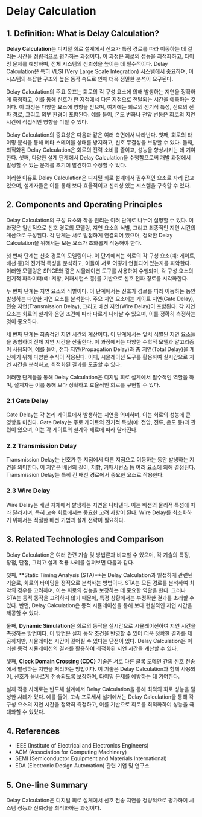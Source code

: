 # Delay Calculation

## 1. Definition: What is **Delay Calculation**?
**Delay Calculation**는 디지털 회로 설계에서 신호가 특정 경로를 따라 이동하는 데 걸리는 시간을 정량적으로 평가하는 과정이다. 이 과정은 회로의 성능을 최적화하고, 타이밍 문제를 예방하며, 전체 시스템의 신뢰성을 높이는 데 필수적이다. Delay Calculation은 특히 VLSI (Very Large Scale Integration) 시스템에서 중요하며, 이 시스템의 복잡한 구조와 높은 동작 속도로 인해 더욱 정밀한 분석이 요구된다.

Delay Calculation의 주요 목표는 회로의 각 구성 요소에 의해 발생하는 지연을 정확하게 측정하고, 이를 통해 신호가 한 지점에서 다른 지점으로 전달되는 시간을 예측하는 것이다. 이 과정은 다양한 요소에 영향을 받으며, 여기에는 회로의 전기적 특성, 신호의 전파 경로, 그리고 외부 환경이 포함된다. 예를 들어, 온도 변화나 전압 변동은 회로의 지연 시간에 직접적인 영향을 미칠 수 있다.

Delay Calculation의 중요성은 다음과 같은 여러 측면에서 나타난다. 첫째, 회로의 타이밍 분석을 통해 메타 스테이블 상태를 방지하고, 신호 무결성을 보장할 수 있다. 둘째, 최적화된 Delay Calculation은 회로의 전력 소비를 줄이고, 성능을 향상시키는 데 기여한다. 셋째, 다양한 설계 단계에서 Delay Calculation을 수행함으로써 개발 과정에서 발생할 수 있는 문제를 조기에 발견하고 수정할 수 있다.

이러한 이유로 Delay Calculation은 디지털 회로 설계에서 필수적인 요소로 자리 잡고 있으며, 설계자들은 이를 통해 보다 효율적이고 신뢰성 있는 시스템을 구축할 수 있다.

## 2. Components and Operating Principles
Delay Calculation의 구성 요소와 작동 원리는 여러 단계로 나누어 설명할 수 있다. 이 과정은 일반적으로 신호 경로의 모델링, 지연 요소의 식별, 그리고 최종적인 지연 시간의 계산으로 구성된다. 각 단계는 서로 밀접하게 연결되어 있으며, 정확한 Delay Calculation을 위해서는 모든 요소가 조화롭게 작동해야 한다.

첫 번째 단계는 신호 경로의 모델링이다. 이 단계에서는 회로의 각 구성 요소(예: 게이트, 배선 등)의 전기적 특성을 분석하고, 이들이 서로 어떻게 연결되어 있는지를 파악한다. 이러한 모델링은 SPICE와 같은 시뮬레이션 도구를 사용하여 수행되며, 각 구성 요소의 전기적 파라미터(예: 저항, 커패시턴스 등)를 기반으로 신호 전파 경로를 시각화한다.

두 번째 단계는 지연 요소의 식별이다. 이 단계에서는 신호가 경로를 따라 이동하는 동안 발생하는 다양한 지연 요소를 분석한다. 주요 지연 요소에는 게이트 지연(Gate Delay), 전송 지연(Transmission Delay), 그리고 배선 지연(Wire Delay)이 포함된다. 각 지연 요소는 회로의 설계와 운영 조건에 따라 다르게 나타날 수 있으며, 이를 정확히 측정하는 것이 중요하다.

세 번째 단계는 최종적인 지연 시간의 계산이다. 이 단계에서는 앞서 식별된 지연 요소들을 종합하여 전체 지연 시간을 산출한다. 이 과정에서는 다양한 수학적 모델과 알고리즘이 사용되며, 예를 들어, 전파 지연(Propagation Delay)과 총 지연(Total Delay)을 계산하기 위해 다양한 수식이 적용된다. 이때, 시뮬레이션 도구를 활용하여 실시간으로 지연 시간을 분석하고, 최적화된 결과를 도출할 수 있다.

이러한 단계들을 통해 Delay Calculation은 디지털 회로 설계에서 필수적인 역할을 하며, 설계자는 이를 통해 보다 정확하고 효율적인 회로를 구현할 수 있다.

### 2.1 Gate Delay
Gate Delay는 각 논리 게이트에서 발생하는 지연을 의미하며, 이는 회로의 성능에 큰 영향을 미친다. Gate Delay는 주로 게이트의 전기적 특성(예: 전압, 전류, 온도 등)과 관련이 있으며, 이는 각 게이트의 설계와 재료에 따라 달라진다.

### 2.2 Transmission Delay
Transmission Delay는 신호가 한 지점에서 다른 지점으로 이동하는 동안 발생하는 지연을 의미한다. 이 지연은 배선의 길이, 저항, 커패시턴스 등 여러 요소에 의해 결정된다. Transmission Delay는 특히 긴 배선 경로에서 중요한 요소로 작용한다.

### 2.3 Wire Delay
Wire Delay는 배선 자체에서 발생하는 지연을 나타낸다. 이는 배선의 물리적 특성에 따라 달라지며, 특히 고속 회로에서는 중요한 고려 사항이 된다. Wire Delay를 최소화하기 위해서는 적절한 배선 기법과 설계 전략이 필요하다.

## 3. Related Technologies and Comparison
Delay Calculation은 여러 관련 기술 및 방법론과 비교할 수 있으며, 각 기술의 특징, 장점, 단점, 그리고 실제 적용 사례를 살펴보면 다음과 같다.

첫째, **Static Timing Analysis (STA)**는 Delay Calculation과 밀접하게 관련된 기술로, 회로의 타이밍을 정적으로 분석하는 방법이다. STA는 모든 경로를 분석하여 최악의 경우를 고려하며, 이는 회로의 성능을 보장하는 데 중요한 역할을 한다. 그러나 STA는 동적 동작을 고려하지 않기 때문에, 특정 상황에서는 부정확한 결과를 초래할 수 있다. 반면, Delay Calculation은 동적 시뮬레이션을 통해 보다 현실적인 지연 시간을 제공할 수 있다.

둘째, **Dynamic Simulation**은 회로의 동작을 실시간으로 시뮬레이션하여 지연 시간을 측정하는 방법이다. 이 방법은 실제 동작 조건을 반영할 수 있어 더욱 정확한 결과를 제공하지만, 시뮬레이션 시간이 길어질 수 있다는 단점이 있다. Delay Calculation은 이러한 동적 시뮬레이션의 결과를 활용하여 최적화된 지연 시간을 계산할 수 있다.

셋째, **Clock Domain Crossing (CDC)** 기술은 서로 다른 클록 도메인 간의 신호 전송에서 발생하는 지연을 처리하는 방법이다. 이 기술은 Delay Calculation과 함께 사용되어, 신호가 올바르게 전송되도록 보장하며, 타이밍 문제를 예방하는 데 기여한다.

실제 적용 사례로는 반도체 설계에서 Delay Calculation을 통해 최적의 회로 성능을 달성한 사례가 있다. 예를 들어, 고속 프로세서 설계에서는 Delay Calculation을 통해 각 구성 요소의 지연 시간을 정확히 측정하고, 이를 기반으로 회로를 최적화하여 성능을 극대화할 수 있었다.

## 4. References
- IEEE (Institute of Electrical and Electronics Engineers)
- ACM (Association for Computing Machinery)
- SEMI (Semiconductor Equipment and Materials International)
- EDA (Electronic Design Automation) 관련 기업 및 연구소

## 5. One-line Summary
Delay Calculation은 디지털 회로 설계에서 신호 전송 지연을 정량적으로 평가하여 시스템 성능과 신뢰성을 최적화하는 과정이다.